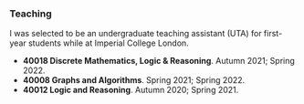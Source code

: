 ### Teaching


I was selected to be an undergraduate teaching assistant (UTA) for first-year students while at Imperial College London. 

* **40018 Discrete Mathematics, Logic & Reasoning**. Autumn 2021; Spring 2022.
* **40008 Graphs and Algorithms**. Spring 2021; Spring 2022.
* **40012 Logic and Reasoning**. Autumn 2020; Spring 2021.